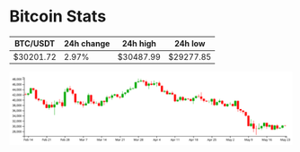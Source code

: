# Bitcoin Stats

BTC/USDT|24h change|24h high|24h low|
|---|---|---|---|
|$30201.72|2.97%|$30487.99|$29277.85|

<img src="./chart.svg">

